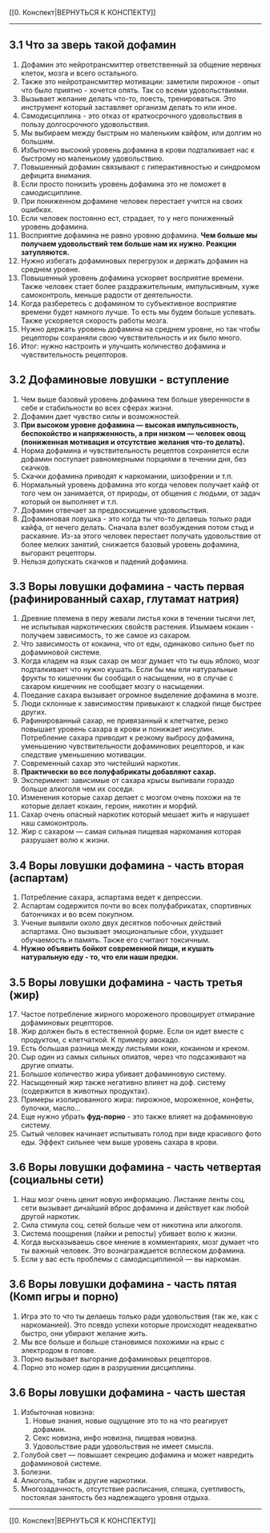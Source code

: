 [[0. Конспект|ВЕРНУТЬСЯ К КОНСПЕКТУ]] 
___
## 3.1 Что за зверь такой дофамин
1.  Дофамин это нейротрансмиттер ответственный за общение нервных клеток, мозга и всего остального.
2.  Также это нейротрансмиттер мотивации: заметили пирожное - опыт что было приятно - хочется опять. Так со всеми удовольствиями.
3.  Вызывает желание делать что-то, поесть, тренироваться. Это инструмент который заставляет организм делать то или иное.
4.  Самодисциплина - это отказ от краткосрочного удовольствия в пользу долгосрочного удовольствия. 
5.  Мы выбираем между быстрым но маленьким кайфом, или долгим но большим.
6.  Избыточно высокий уровень дофамина в крови подталкивает нас к быстрому но маленькому удовольствию.
7.  Повышенный дофамин связывают с гиперактивностью и синдромом дефицита внимания.
8.  Если просто понизить уровень дофамина это не поможет в самодисциплине.
9.  При пониженном дофамине человек перестает учится на своих ошибках.
10. Если человек постоянно ест, страдает, то у него пониженный уровень дофамина.
11.  Восприятие дофамина не равно уровню дофамина. **Чем больше мы получаем удовольствий тем больше нам их нужно. Реакции затупляются.**
12.  Нужно избегать дофаминовых перегрузок и держать дофамин на среднем уровне.
13.  Повышенный уровень дофамина ускоряет восприятие времени. Также человек стает более раздражительным, импульсивным, хуже самоконтроль, меньше радости от деятельности. 
14.  Когда разберетесь с дофамином то субъективное восприятие времени будет намного лучше. То есть мы будем больше успевать. Также ускоряется скорость работы мозга.
15.  Нужно держать уровень дофамина на среднем уровне, но так чтобы рецепторы сохраняли свою чувствительность и их было много.  
16.  Итог: нужно настроить и улучшить количество дофамина и чувствительность рецепторов.
## 3.2 Дофаминовые ловушки - вступление
1. Чем выше базовый уровень дофамина тем больше уверенности в себе и стабильности во всех сферах жизни.
2. Дофамин дает чувство силы и возможностей.
3. **При высоком уровне дофамина — высокая импульсивность, беспокойство и напряженность, а при низком — человек овощ (пониженная мотивация и отсутствие желания что-то делать).**
4. Норма дофамина и чувствительность рецептов сохраняется если дофамин поступает равномерными порциями в течении дня, без скачков.
5. Скачки дофамина приводят к наркомании, шизофрении и т.п.
6. Нормальный уровень дофамина это когда человек получает кайф от того чем он занимается, от природы, от общения с людьми, от задач который он выполняет и т.п.
7. Дофамин отвечает за предвосхищение удовольствия.
8. Дофаминовая ловушка - это когда ты что-то делаешь только ради кайфа, от нечего делать. Сначала взлет возбуждения потом стыд и раскаяние. Из-за этого человек перестает получать удовольствие от более мелких занятий, снижается базовый уровень дофамина, выгорают рецепторы.
9.  Нельзя допускать скачков и падений дофамина.
## 3.3 Воры ловушки дофамина - часть первая (рафинированный сахар, глутамат натрия)
1. Древние племена в перу жевали листья коки в течении тысячи лет, не испытывая наркотических свойств растения. Изымаем кокаин - получаем зависимость, то же самое из сахаром.
2. Что зависимость от кокаина, что от еды, одинаково сильно бьет по дофаминовой системе.
3. Когда кладем на язык сахар он мозг думает что ты ешь яблоко, мозг подталкивает что нужно кушать. Если бы мы ели натуральные фрукты то кишечник бы сообщил о насыщении, но в случае с сахаром кишечник не сообщает мозгу о насыщении.
4. Поедание сахара вызывает огромное выделение дофамина в мозге.
5. Люди склонные к зависимостям привыкают к сладкой пище быстрее других.
6. Рафинированный сахар, не привязанный к клетчатке, резко повышает уровень сахара в крови и понижает инсулин. Потребление сахара приводит к резкому выбросу дофамина, уменьшению чувствительности дофаминових рецепторов, и как следствие уменьшению мотивации. 
8. Современный сахар это чистейший наркотик.
9. **Практически во все полуфабрикаты добавляют сахар.**
10. Эксперимент: зависимые от сахара крысы выпивали гораздо больше алкоголя чем их соседи.
11. Изменения которые сахар делает с мозгом очень похожи на те которые делает кокаин, героин, никотин и морфий.
12. Сахар очень опасный наркотик который мешает жить и нарушает наш самоконтроль.
13. Жир с сахаром — самая сильная пищевая наркомания которая разрушает волю к жизни.
## 3.4 Воры ловушки дофамина - часть вторая (аспартам)
1. Потребление сахара, аспартама ведет к депрессии.
2. Аспартам содержится почти во всех полуфабрикатах, спортивных батончиках и во всем покупном.
3. Ученые выявили около двух десятков побочных действий аспартама. Оно вызывает эмоциональные сбои, ухудшает обучаемость и память. Также его считают токсичным.
4. **Нужно объявить бойкот современной пищи, и кушать натуральную еду - то, что ели наши предки.**
## 3.5 Воры ловушки дофамина - часть третья (жир)
17. Частое потребление жирного мороженого провоцирует отмирание дофаминовых рецепторов.
18. Жир должен быть в естественной форме. Если он идет вместе с продуктом, с клетчаткой. К примеру авокадо.
19. Есть большая разница между листьями коки, кокаином и креком. 
20. Сыр один из самых сильных опиатов, через что подсаживают на другие опиаты.
21. Большое количество жира убивает дофаминовую систему.
22. Насыщенный жир также негативно влияет на доф. систему (содержится в животных продуктах).
23. Примеры изолированного жира: пирожное, мороженное, конфеты, булочки, масло...
24. Еще нужно убрать **фуд-порно** - это также влияет на дофаминовую систему.
25. Сытый человек начинает испытывать голод при виде красивого фото еды. Эффект сильнее чем выше уровень сахара в крови.
## 3.6 Воры ловушки дофамина - часть четвертая (социальны сети)
1.  Наш мозг очень ценит новую информацию. Листание ленты соц. сети вызывает дичайший вброс дофамина и действует как любой другой наркотик.
2.  Сила стимула соц. сетей больше чем от никотина или алкоголя.
3.  Система поощрения (лайки и репосты) убивает волю к жизни.
4.  Когда высказываешь свое мнение в комментариях, мозг думает что ты важный человек. Это вознаграждается всплеском дофамина.
5.  Если у вас есть проблемы с самодисциплиной — вы наркоман.
## 3.6 Воры ловушки дофамина - часть пятая (Комп игры и порно)
1.  Игра это то что ты делаешь только ради удовольствия (так же, как с наркоманией). Это псевдо успехи которые происходят неадекватно быстро, они убирают желание жить.
2.  Мы все больше и больше становимся похожими на крыс с электродом в голове.
3.  Порно вызывает выгорание дофаминовых рецепторов.
4.  Порно это номер один в разрушении дисциплины.
## 3.6 Воры ловушки дофамина - часть шестая
1. Избыточная новизна:
    1.  Новые знания, новые ощущение это то на что реагирует дофамин.
    2.  Секс новизна, инфо новизна, пищевая новизна.
    3.  Удовольствие ради удовольствия не имеет смысла.
2. Голубой свет — повышает секрецию дофамина и может навредить дофаминовой системе.
3. Болезни.
4. Алкоголь, табак и другие наркотики.
5. Многозадачность, отсутствие расписания, спешка, суетливость, постоялая занятость без надлежащего уровня отдыха.
---
[[0. Конспект|ВЕРНУТЬСЯ К КОНСПЕКТУ]]